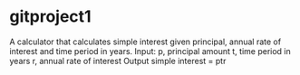 # gitproject1
A calculator that calculates simple interest given principal, annual rate of interest and time period in years. Input: p, principal amount t, time period in years r, annual rate of interest Output simple interest = ptr
